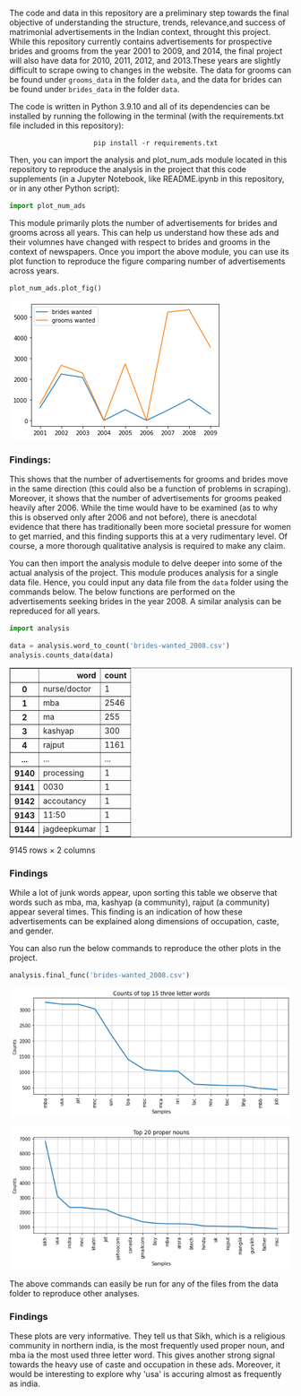 The code and data in this repository are a preliminary step towards the final objective of understanding the structure, trends, relevance,and success of matrimonial advertisements in the Indian context, throught this project. While this repository currently contains advertisements for prospective brides and grooms from the year 2001 to 2009, and 2014, the final project will also have data for 2010, 2011, 2012, and 2013.These years are slightly difficult to scrape owing to changes in the website. The data for grooms can be found under ```grooms_data``` in the folder ```data```, and the data for brides can be found under ```brides_data``` in the folder ```data```.

The code is written in Python 3.9.10 and all of its dependencies can be installed by running the following in the terminal (with the requirements.txt file included in this repository):

                         pip install -r requirements.txt
                         
Then, you can import the analysis and plot_num_ads module located in this repository to reproduce the analysis in the project that this code supplements (in a Jupyter Notebook, like README.ipynb in this repository, or in any other Python script):


```python
import plot_num_ads
```

This module primarily plots the number of advertisements for brides and grooms across all years. This can help us understand how these ads and their volumnes have changed with respect to brides and grooms in the context of newspapers. Once you import the above module, you can use its plot function to reproduce the figure comparing number of advertisements across years.


```python
plot_num_ads.plot_fig()
```


    
![png](README_files/README_3_0.png)
    


### Findings:
This shows that the number of advertisements for grooms and brides move in the same direction (this could also be a function of problems in scraping). Moreover, it shows that the number of advertisements for grooms peaked heavily after 2006. While the time would have to be examined (as to why this is observed only after 2006 and not before), there is anecdotal evidence that there has traditionally been more societal pressure for women to get married, and this finding supports this at a very rudimentary level. Of course, a more thorough qualitative analysis is required to make any claim.

You can then import the analysis module to delve deeper into some of the actual analysis of the project. This module produces analysis for a single data file. Hence, you could input any data file from the ```data``` folder using the commands below. The below functions are performed on the advertisements seeking brides in the year 2008. A similar analysis can be repreduced for all years.


```python
import analysis
```


```python
data = analysis.word_to_count('brides-wanted_2008.csv')
analysis.counts_data(data)

```




<div>
<style scoped>
    .dataframe tbody tr th:only-of-type {
        vertical-align: middle;
    }

    .dataframe tbody tr th {
        vertical-align: top;
    }

    .dataframe thead th {
        text-align: right;
    }
</style>
<table border="1" class="dataframe">
  <thead>
    <tr style="text-align: right;">
      <th></th>
      <th>word</th>
      <th>count</th>
    </tr>
  </thead>
  <tbody>
    <tr>
      <th>0</th>
      <td>nurse/doctor</td>
      <td>1</td>
    </tr>
    <tr>
      <th>1</th>
      <td>mba</td>
      <td>2546</td>
    </tr>
    <tr>
      <th>2</th>
      <td>ma</td>
      <td>255</td>
    </tr>
    <tr>
      <th>3</th>
      <td>kashyap</td>
      <td>300</td>
    </tr>
    <tr>
      <th>4</th>
      <td>rajput</td>
      <td>1161</td>
    </tr>
    <tr>
      <th>...</th>
      <td>...</td>
      <td>...</td>
    </tr>
    <tr>
      <th>9140</th>
      <td>processing</td>
      <td>1</td>
    </tr>
    <tr>
      <th>9141</th>
      <td>0030</td>
      <td>1</td>
    </tr>
    <tr>
      <th>9142</th>
      <td>accoutancy</td>
      <td>1</td>
    </tr>
    <tr>
      <th>9143</th>
      <td>11:50</td>
      <td>1</td>
    </tr>
    <tr>
      <th>9144</th>
      <td>jagdeepkumar</td>
      <td>1</td>
    </tr>
  </tbody>
</table>
<p>9145 rows × 2 columns</p>
</div>



### Findings
While a lot of junk words appear, upon sorting this table we observe that words such as mba, ma, kashyap (a community), rajput (a community) appear several times. This finding is an indication of how these advertisements can be explained along dimensions of occupation, caste, and gender.

You can also run the below commands to reproduce the other plots in the project.



```python
analysis.final_func('brides-wanted_2008.csv')
```


    
![png](README_files/README_10_0.png)
    



    
![png](README_files/README_10_1.png)
    


The above commands can easily be run for any of the files from the data folder to reproduce other analyses.


### Findings
These plots are very informative. They tell us that Sikh, which is a religious community in northern india, is the most frequently used proper noun, and mba ia the most used three letter word. This gives another strong signal towards the heavy use of caste and occupation in these ads. Moreover, it would be interesting to explore why 'usa' is accuring almost as frequently as india.



  
